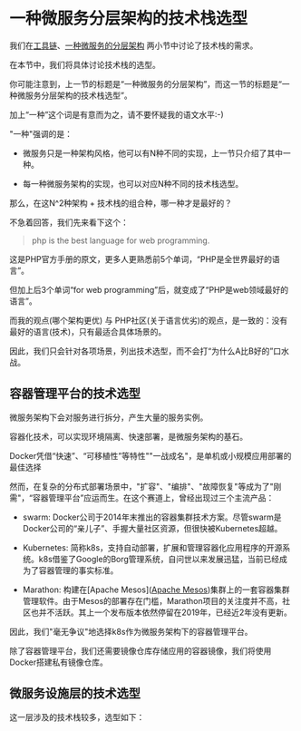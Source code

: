 # 一种微服务分层架构的技术栈选型

我们在[工具链](./rd-ops-toolchain.md)、[一种微服务的分层架构](./ms-architecture.md) 两小节中讨论了技术栈的需求。

在本节中，我们将具体讨论技术栈的选型。

你可能注意到，上一节的标题是“一种微服务的分层架构”，而这一节的标题是“一种微服务分层架构的技术栈选型”。

加上“一种”这个词是有意而为之，请不要怀疑我的语文水平:-)

"一种"强调的是：

- 微服务只是一种架构风格，他可以有N种不同的实现，上一节只介绍了其中一种。

- 每一种微服务架构的实现，也可以对应N种不同的技术栈选型。

那么，在这N^2种架构 + 技术栈的组合种，哪一种才是最好的？

不急着回答，我们先来看下这个：

> php is the best language for web programming.

这是PHP官方手册的原文，更多人更熟悉前5个单词，“PHP是全世界最好的语言”。

但加上后3个单词“for web programming”后，就变成了“PHP是web领域最好的语言”。

而我的观点(哪个架构更优) 与 PHP社区(关于语言优劣)的观点，是一致的：没有最好的语言(技术)，只有最适合具体场景的。

因此，我们只会针对各项场景，列出技术选型，而不会打“为什么A比B好的”口水战。

## 容器管理平台的技术选型

微服务架构下会对服务进行拆分，产生大量的服务实例。

容器化技术，可以实现环境隔离、快速部署，是微服务架构的基石。

Docker凭借“快速”、“可移植性”等特性""一战成名"，是单机或小规模应用部署的最佳选择

然而，在复杂的分布式部署场景中，"扩容"、"编排"、"故障恢复"等成为了"刚需"，“容器管理平台”应运而生。在这个赛道上，曾经出现过三个主流产品：

- swarm: Docker公司于2014年末推出的容器集群技术方案。尽管swarm是Docker公司的“亲儿子”、手握大量社区资源，但很快被Kubernetes超越。

- Kubernetes: 简称k8s，支持自动部署，扩展和管理容器化应用程序的开源系统。k8s借鉴了Google的Borg管理系统，自问世以来发展迅猛，当前已经成为了容器管理的事实标准。

- Marathon: 构建在[Apache Mesos]([Apache Mesos](http://mesos.apache.org/))集群上的一套容器集群管理软件。由于Mesos的部署存在门槛，Marathon项目的关注度并不高，社区也并不活跃。其上一个发布版本依然停留在2019年，已经近2年没有更新。

因此，我们"毫无争议"地选择k8s作为微服务架构下的容器管理平台。

除了容器管理平台，我们还需要镜像仓库存储应用的容器镜像，我们将使用Docker搭建私有镜像仓库。

## 微服务设施层的技术选型

这一层涉及的技术栈较多，选型如下：


